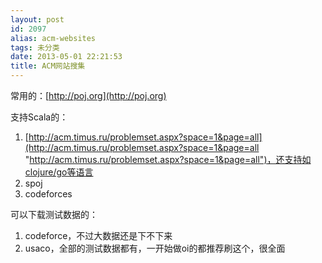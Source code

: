 ```yaml
---
layout: post
id: 2097
alias: acm-websites
tags: 未分类
date: 2013-05-01 22:21:53
title: ACM网站搜集
---
```


常用的：[http://poj.org](http://poj.org)

支持Scala的：

1.  [http://acm.timus.ru/problemset.aspx?space=1&page=all](http://acm.timus.ru/problemset.aspx?space=1&page=all "http://acm.timus.ru/problemset.aspx?space=1&page=all")，还支持如clojure/go等语言
2.  spoj
3.  codeforces

可以下载测试数据的：

1.  codeforce，不过大数据还是下不下来
2.  usaco，全部的测试数据都有，一开始做oi的都推荐刷这个，很全面
